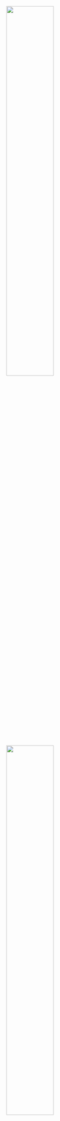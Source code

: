 
<p align="center">
<img align="center" width="50%" src="https://github-readme-stats.vercel.app/api/top-langs/?username=dmrasf&hide_langs_below=1&theme=default&line_height=27&layout=compact" />
<img align="center" width="50%" src="https://github-readme-stats.vercel.app/api?username=dmrasf&show_icons=true" />
</p> 
